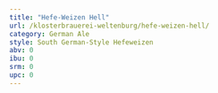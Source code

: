 ```yaml
---
title: "Hefe-Weizen Hell"
url: /klosterbrauerei-weltenburg/hefe-weizen-hell/
category: German Ale
style: South German-Style Hefeweizen
abv: 0
ibu: 0
srm: 0
upc: 0
---
```


